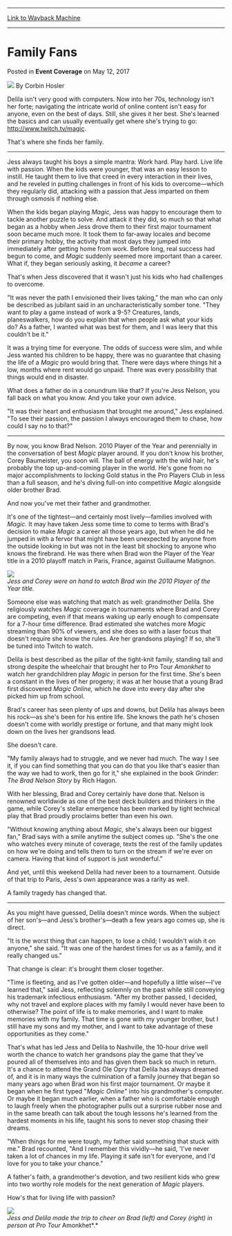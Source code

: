 
---
[Link to Wayback Machine](https://web.archive.org/web/20170517133604/http://magic.wizards.com/en/events/coverage/ptakh/family-fans-2017-05-12)

[_metadata_:author]:- "Corbin Hosler"
[_metadata_:description]:- "Delila isn't very good with computers. Now into her 70s, technology isn't her forte; navigating the intricate world of online content isn't easy for anyone, even on the best of days. Still, she gives it her best. She's learned the basics and can usually eventually get where she's trying to go: http://www.twitch.tv/magic. That's where she finds her family."
[_metadata_:generator]:- "Drupal 7 (http://drupal.org)"
[_metadata_:node]:- "1156641"
[_metadata_:publish_date]:- "2017-05-12"
[_metadata_:source]:- "div-main-content"
[_metadata_:title]:- "Family Fans"
[_metadata_:wayback_capture_timestamp]:- "2017-05-17 13:36:04"
[_metadata_:wayback_raw_url]:- "https://web.archive.org/web/20170517133604id_/http://magic.wizards.com/en/events/coverage/ptakh/family-fans-2017-05-12"
[_metadata_:wayback_url]:- "http://magic.wizards.com/en/events/coverage/ptakh/family-fans-2017-05-12"
---


Family Fans
===========



 Posted in **Event Coverage**
 on May 12, 2017 






![](https://media.magic.wizards.com/styles/auth_small/public/images/person/hosler.jpg)
By Corbin Hosler











Delila isn't very good with computers. Now into her 70s, technology isn't her forte; navigating the intricate world of online content isn't easy for anyone, even on the best of days. Still, she gives it her best. She's learned the basics and can usually eventually get where she's trying to go: <http://www.twitch.tv/magic>.


That's where she finds her family.




---

Jess always taught his boys a simple mantra: Work hard. Play hard. Live life with passion. When the kids were younger, that was an easy lesson to instill. He taught them to live that creed in every interaction in their lives, and he reveled in putting challenges in front of his kids to overcome—which they regularly did, attacking with a passion that Jess imparted on them through osmosis if nothing else.


When the kids began playing *Magic,* Jess was happy to encourage them to tackle another puzzle to solve. And attack it they did, so much so that what began as a hobby when Jess drove them to their first major tournament soon became much more. It took them to far-away locales and become their primary hobby, the activity that most days they jumped into immediately after getting home from work. Before long, real success had begun to come, and *Magic* suddenly seemed more important than a career. What if, they began seriously asking, it *became* a career?


That's when Jess discovered that it wasn't just his kids who had challenges to overcome.


"It was never the path I envisioned their lives taking," the man who can only be described as jubilant said in an uncharacteristically somber tone. "They want to play a game instead of work a 9-5? Creatures, lands, planeswalkers, how do you explain that when people ask what your kids do? As a father, I wanted what was best for them, and I was leery that this couldn't be it."


It was a trying time for everyone. The odds of success were slim, and while Jess wanted his children to be happy, there was no guarantee that chasing the life of a *Magic* pro would bring that. There were days where things hit a low, months where rent would go unpaid. There was every possibility that things would end in disaster.


What does a father do in a conundrum like that? If you're Jess Nelson, you fall back on what you know. And you take your own advice.


"It was their heart and enthusiasm that brought me around," Jess explained. "To see their passion, the passion I always encouraged them to chase, how could I say no to that?"




---

By now, you know Brad Nelson. 2010 Player of the Year and perennially in the conversation of best *Magic* player around. If you don't know his brother, Corey Baumeister, you soon will. The ball of energy with the wild hair, he's probably the top up-and-coming player in the world. He's gone from no major accomplishments to locking Gold status in the Pro Players Club in less than a full season, and he's diving full-on into competitive *Magic* alongside older brother Brad.


And now you've met their father and grandmother.


It's one of the tightest—and certainly most lively—families involved with *Magic.* It may have taken Jess some time to come to terms with Brad's decision to make *Magic* a career all those years ago, but when he did he jumped in with a fervor that might have been unexpected by anyone from the outside looking in but was not in the least bit shocking to anyone who knows the firebrand. He was there when Brad won the Player of the Year title in a 2010 playoff match in Paris, France, against Guillaume Matignon.


![](https://media.magic.wizards.com/image_legacy_migration/mtg/images/daily/events/ptpar11/cameras.jpg)  
*Jess and Corey were on hand to watch Brad win the 2010 Player of the Year title.*


Someone else was watching that match as well: grandmother Delila. She religiously watches *Magic* coverage in tournaments where Brad and Corey are competing, even if that means waking up early enough to compensate for a 7-hour time difference. Brad estimated she watches more *Magic* streaming than 90% of viewers, and she does so with a laser focus that doesn't require she know the rules. Are her grandsons playing? If so, she'll be tuned into Twitch to watch.


Delila is best described as the pillar of the tight-knit family, standing tall and strong despite the wheelchair that brought her to Pro Tour *Amonkhet* to watch her grandchildren play *Magic* in person for the first time. She's been a constant in the lives of her progeny; it was at her house that a young Brad first discovered *Magic Online,* which he dove into every day after she picked him up from school.


Brad's career has seen plenty of ups and downs, but Delila has always been his rock—as she's been for his entire life. She knows the path he's chosen doesn't come with worldly prestige or fortune, and that many might look down on the lives her grandsons lead.


She doesn't care.


"My family always had to struggle, and we never had much. The way I see it, if you can find something that you can do that you like that's easier than the way we had to work, then go for it," she explained in the book *Grinder: The Brad Nelson Story* by Rich Hagon.


With her blessing, Brad and Corey certainly have done that. Nelson is renowned worldwide as one of the best deck builders and thinkers in the game, while Corey's stellar emergence has been marked by tight technical play that Brad proudly proclaims better than even his own.


"Without knowing anything about *Magic,* she's always been our biggest fan," Brad says with a smile anytime the subject comes up. "She's the one who watches every minute of coverage, texts the rest of the family updates on how we're doing and tells them to turn on the stream if we're ever on camera. Having that kind of support is just wonderful."


And yet, until this weekend Delila had never been to a tournament. Outside of that trip to Paris, Jess's own appearance was a rarity as well.


A family tragedy has changed that.




---

As you might have guessed, Delila doesn't mince words. When the subject of her son's—and Jess's brother's—death a few years ago comes up, she is direct.


"It is the worst thing that can happen, to lose a child; I wouldn't wish it on anyone," she said. "It was one of the hardest times for us as a family, and it really changed us."


That change is clear: it's brought them closer together.


"Time is fleeting, and as I've gotten older—and hopefully a little wiser—I've learned that," said Jess, reflecting solemnly on the past while still conveying his trademark infectious enthusiasm. "After my brother passed, I decided, why not travel and explore places with my family I would never have been to otherwise? The point of life is to make memories, and I want to make memories with my family. That time is gone with my younger brother, but I still have my sons and my mother, and I want to take advantage of these opportunities as they come."


That's what has led Jess and Delila to Nashville, the 10-hour drive well worth the chance to watch her grandsons play the game that they've poured all of themselves into and has given them back so much in return. It's a chance to attend the Grand Ole Opry that Delila has always dreamed of, and it is in many ways the culmination of a family journey that began so many years ago when Brad won his first major tournament. Or maybe it began when he first typed "*Magic Online*" into his grandmother's computer. Or maybe it began much earlier, when a father who is comfortable enough to laugh freely when the photographer pulls out a surprise rubber nose and in the same breath can talk about the tough lessons he's learned from the hardest moments in his life, taught his sons to never stop chasing their dreams.


"When things for me were tough, my father said something that stuck with me." Brad recounted, "And I remember this vividly—he said, 'I've never taken a lot of chances in my life. Playing it safe isn't for everyone, and I'd love for you to take your chance."


A father's faith, a grandmother's devotion, and two resilient kids who grew into two worthy role models for the next generation of *Magic* players.


How's that for living life with passion?


![](https://media.wizards.com/2017/events/ptakh/PTAKH-20170512-0990.jpg)  
*Jess and Delila made the trip to cheer on Brad (left) and Corey (right) in person at Pro Tour* Amonkhet*.*







